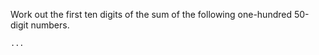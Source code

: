 Work out the first ten digits of the sum of the following one-hundred 50-digit numbers.

```
...
```